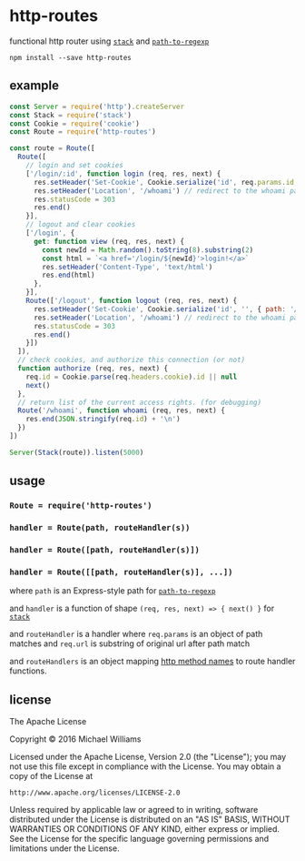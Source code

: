 # http-routes

functional http router using [`stack`](https://github.com/creationix/stack) and [`path-to-regexp`](https://github.com/pillarjs/path-to-regexp)

```shell
npm install --save http-routes
```

## example

```js
const Server = require('http').createServer
const Stack = require('stack')
const Cookie = require('cookie')
const Route = require('http-routes')

const route = Route([
  Route([
    // login and set cookies
    ['/login/:id', function login (req, res, next) {
      res.setHeader('Set-Cookie', Cookie.serialize('id', req.params.id, { path: '/' }))
      res.setHeader('Location', '/whoami') // redirect to the whoami page.
      res.statusCode = 303
      res.end()
    }],
    // logout and clear cookies
    ['/login', {
      get: function view (req, res, next) {
        const newId = Math.random().toString(8).substring(2)
        const html = `<a href='/login/${newId}'>login!</a>`
        res.setHeader('Content-Type', 'text/html')
        res.end(html)
      },
    }],
    Route(['/logout', function logout (req, res, next) {
      res.setHeader('Set-Cookie', Cookie.serialize('id', '', { path: '/' }))
      res.setHeader('Location', '/whoami') // redirect to the whoami page
      res.statusCode = 303
      res.end()
    }])
  ]),
  // check cookies, and authorize this connection (or not)
  function authorize (req, res, next) {
    req.id = Cookie.parse(req.headers.cookie).id || null
    next()
  },
  // return list of the current access rights. (for debugging)
  Route('/whoami', function whoami (req, res, next) {
    res.end(JSON.stringify(req.id) + '\n')
  })
])

Server(Stack(route)).listen(5000)
```

## usage

### `Route = require('http-routes')`

### `handler = Route(path, routeHandler(s))`
### `handler = Route([path, routeHandler(s)])`
### `handler = Route([[path, routeHandler(s)], ...])`

where `path` is an Express-style path for [`path-to-regexp`](https://github.com/pillarjs/path-to-regexp)

and `handler` is a function of shape `(req, res, next) => { next() }` for [`stack`](https://github.com/creationix/stack)

and `routeHandler` is a handler where `req.params` is an object of path matches and `req.url` is substring of original url after path match

and `routeHandlers` is an object mapping [http method names](https://www.npmjs.com/package/methods) to route handler functions.

## license

The Apache License

Copyright &copy; 2016 Michael Williams

Licensed under the Apache License, Version 2.0 (the "License");
you may not use this file except in compliance with the License.
You may obtain a copy of the License at

    http://www.apache.org/licenses/LICENSE-2.0

Unless required by applicable law or agreed to in writing, software
distributed under the License is distributed on an "AS IS" BASIS,
WITHOUT WARRANTIES OR CONDITIONS OF ANY KIND, either express or implied.
See the License for the specific language governing permissions and
limitations under the License.
